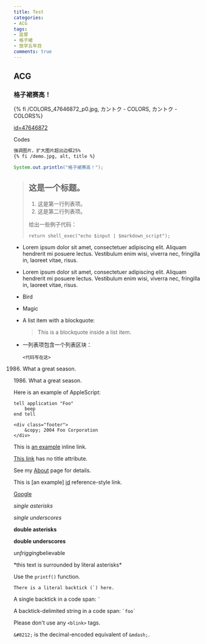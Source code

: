 ```yaml
---
title: Test
categories: 
- ACG
tags: 
- 监督
- 格子裙
- 放学五年目
comments: true
---
```

## ACG

### 格子裙赛高！

{% fi /COLORS_47646872_p0.jpg, カントク - COLORS, カントク - COLORS%}

[id=47646872](http://www.pixiv.net/member_illust.php?mode=medium&illust_id=47646872)

Codes

``` markdown
强调图片，扩大图片超出边框25%
{% fi /demo.jpg, alt, title %}
```

``` java
System.out.println("格子裙赛高！");
```

> ## 这是一个标题。
> 
> 1.   这是第一行列表项。
> 2.   这是第二行列表项。
> 
> 给出一些例子代码：
> 
>     return shell_exec("echo $input | $markdown_script");

*   Lorem ipsum dolor sit amet, consectetuer adipiscing elit.
    Aliquam hendrerit mi posuere lectus. Vestibulum enim wisi,
    viverra nec, fringilla in, laoreet vitae, risus.
    
*   Lorem ipsum dolor sit amet, consectetuer adipiscing elit.
Aliquam hendrerit mi posuere lectus. Vestibulum enim wisi,
viverra nec, fringilla in, laoreet vitae, risus.

*   Bird

*   Magic

*   A list item with a blockquote:

    > This is a blockquote
    > inside a list item.
    
*   一列表项包含一个列表区块：

        <代码写在这>

1986. What a great season.

1986\. What a great season.

Here is an example of AppleScript:

    tell application "Foo"
        beep
    end tell
    
    <div class="footer">
        &copy; 2004 Foo Corporation
    </div>
    
This is [an example](http://example.com/ "Title") inline link.

[This link](http://example.net/) has no title attribute.

See my [About](/about/) page for details.


This is [an example] [id] reference-style link.

[id]: http://example.com/ 
    "Optional Title Here"
    
[Google][]

[Google]: http://google.com/

*single asterisks*

_single underscores_

**double asterisks**

__double underscores__

un*frigging*believable

\*this text is surrounded by literal asterisks\*

Use the `printf()` function.

``There is a literal backtick (`) here.``

A single backtick in a code span: `` ` ``

A backtick-delimited string in a code span: `` `foo` ``

Please don't use any `<blink>` tags.

`&#8212;` is the decimal-encoded equivalent of `&mdash;`.